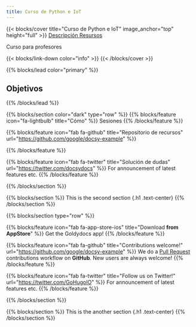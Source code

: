```yaml
---
title: Curso de Python e IoT
---
```


{{< blocks/cover title="Curso de Python e IoT" image_anchor="top" height="full" >}}
<a class="btn btn-lg btn-primary me-3 mb-4" href="/docs/">
  Descripción <i class="fas fa-arrow-alt-circle-right ms-2"></i>
</a>
<a class="btn btn-lg btn-secondary me-3 mb-4" href="https://github.com/google/docsy-example">
  Resursos <i class="fab fa-github ms-2 "></i>
</a>
<p class="lead mt-5">Curso para profesores</p>
{{< blocks/link-down color="info" >}}
{{< /blocks/cover >}}


{{% blocks/lead color="primary" %}}
## Objetivos
{{% /blocks/lead %}}


{{% blocks/section color="dark" type="row" %}}
{{% blocks/feature icon="fa-lightbulb" title="Cómo" %}}
Sesiones
{{% /blocks/feature %}}


{{% blocks/feature icon="fab fa-github" title="Repositorio de recursos" url="https://github.com/google/docsy-example" %}}

{{% /blocks/feature %}}


{{% blocks/feature icon="fab fa-twitter" title="Solución de dudas" url="https://twitter.com/docsydocs" %}}
For announcement of latest features etc.
{{% /blocks/feature %}}


{{% /blocks/section %}}


{{% blocks/section %}}
This is the second section
{.h1 .text-center}
{{% /blocks/section %}}


{{% blocks/section type="row" %}}

{{% blocks/feature icon="fab fa-app-store-ios" title="Download **from AppStore**" %}}
Get the Goldydocs app!
{{% /blocks/feature %}}

{{% blocks/feature icon="fab fa-github" title="Contributions welcome!"
    url="https://github.com/google/docsy-example" %}}
We do a [Pull Request](https://github.com/google/docsy-example/pulls)
contributions workflow on **GitHub**. New users are always welcome!
{{% /blocks/feature %}}

{{% blocks/feature icon="fab fa-twitter" title="Follow us on Twitter!"
    url="https://twitter.com/GoHugoIO" %}}
For announcement of latest features etc.
{{% /blocks/feature %}}

{{% /blocks/section %}}


{{% blocks/section %}}
This is the another section
{.h1 .text-center}
{{% /blocks/section %}}